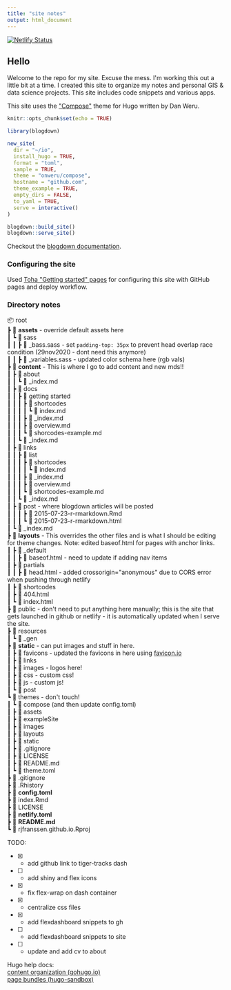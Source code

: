 ```yaml
---
title: "site notes"
output: html_document
---
```


[![Netlify Status](https://api.netlify.com/api/v1/badges/a87061ba-7943-4aa3-a4ca-d4f3271456c2/deploy-status)](https://app.netlify.com/sites/rjfranssen/deploys)   

## Hello

Welcome to the repo for my site. Excuse the mess. I'm working this out a little bit at a time. I created this site to organize my notes and personal GIS & data science projects. This site includes code snippets and various apps.

This site uses the ["Compose"](https://github.com/onweru/compose) theme for Hugo written by Dan Weru.


```r
knitr::opts_chunk$set(echo = TRUE)
```

```r
library(blogdown)

new_site(
  dir = "~/io",
  install_hugo = TRUE,
  format = "toml",
  sample = TRUE,
  theme = "onweru/compose",
  hostname = "github.com",
  theme_example = TRUE,
  empty_dirs = FALSE,
  to_yaml = TRUE,
  serve = interactive()
)

blogdown::build_site()
blogdown::serve_site()
```

Checkout the [blogdown documentation](https://bookdown.org/yihui/blogdown/static-files.html).  

### Configuring the site  
Used [Toha "Getting started" pages](https://toha-guides.netlify.app/posts/getting-started/github-pages/) for configuring this site with GitHub pages and deploy workflow.  

### Directory notes  

📦 root  
 ┣ 📂 **assets** - override default assets here   
 ┃  ┗ 📂 sass  
 ┃  ┃  ┣ 📜 _bass.sass - set `padding-top: 35px` to prevent head overlap race condition (29nov2020 - dont need this anymore)  
 ┃  ┃  ┣ 📜 _variables.sass - updated color schema here (rgb vals)    
 ┣ 📂 **content** - This is where I go to add content and new mds!!  
 ┃  ┣ 📂 about  
 ┃  ┃  ┗ 📜 _index.md  
 ┃  ┣ 📂 docs  
 ┃  ┃  ┣ 📂 getting started  
 ┃  ┃  ┃  ┣ 📂 shortcodes  
 ┃  ┃  ┃  ┃  ┗ 📜 index.md  
 ┃  ┃  ┃  ┣ 📜 _index.md  
 ┃  ┃  ┃  ┣ 📜 overview.md  
 ┃  ┃  ┃  ┗ 📜 shorcodes-example.md  
 ┃  ┃  ┗ 📜 _index.md  
 ┃  ┣ 📂 links  
 ┃  ┃  ┣ 📂 list  
 ┃  ┃  ┃  ┣ 📂 shortcodes  
 ┃  ┃  ┃  ┃  ┗ 📜 index.md  
 ┃  ┃  ┃  ┣ 📜 _index.md  
 ┃  ┃  ┃  ┣ 📜 overview.md  
 ┃  ┃  ┃  ┗ 📜 shortcodes-example.md  
 ┃  ┃  ┗ 📜 _index.md  
 ┃  ┣ 📂 post - where blogdown articles will be posted  
 ┃  ┃  ┃  ┣ 📜 2015-07-23-r-rmarkdown.Rmd  
 ┃  ┃  ┃  ┗ 📜 2015-07-23-r-rmarkdown.html  
 ┃  ┗ 📜 _index.md  
 ┣ 📂 **layouts** - This overrides the other files and is what I should be editing for theme changes. Note: edited baseof.html for pages with anchor links.  
 ┃  ┣ 📂 _default   
 ┃  ┃  ┣ 📜 baseof.html - need to update if adding nav items  
 ┃  ┣ 📂 partials  
 ┃  ┃  ┣ 📜 head.html - added crossorigin="anonymous" due to CORS error when pushing through netlify    
 ┃  ┣ 📂 shortcodes  
 ┃  ┣ 📜 404.html  
 ┃  ┗ 📜 index.html  
 ┣ 📂 public - don't need to put anything here manually; this is the site that gets launched in github or netlify - it is automatically updated when I serve the site.  
 ┣ 📂 resources  
 ┃  ┗ 📂 _gen  
 ┣ 📂 **static** - can put images and stuff in here.  
 ┃  ┣ 📂 favicons - updated the favicons in here using [favicon.io](https://favicon.io/favicon-converter/)  
 ┃  ┣ 📂 links  
 ┃  ┣ 📂 images - logos here!  
 ┃  ┣ 📂 css - custom css!  
 ┃  ┣ 📂 js - custom js!  
 ┃  ┗ 📂 post  
 ┗ 📂 themes - don't touch!  
 ┃  ┗ 📂 compose (and then update config.toml)  
 ┃    ┣ 📂 assets  
 ┃    ┣ 📂 exampleSite  
 ┃    ┣ 📂 images  
 ┃    ┣ 📂 layouts  
 ┃    ┣ 📂 static  
 ┃    ┣ 📜 .gitignore  
 ┃    ┣ 📜 LICENSE  
 ┃    ┣ 📜 README.md  
 ┃    ┗ 📜 theme.toml  
 ┣ 📜 .gitignore  
 ┣ 📜 .Rhistory  
 ┣ 📜 **config.toml**  
 ┣ 📜 index.Rmd  
 ┣ 📜 LICENSE  
 ┣ 📜 **netlify.toml**  
 ┣ 📜 **README.md**  
 ┗ 📜 rjfranssen.github.io.Rproj  

TODO:
- [x] - add github link to tiger-tracks dash  
- [ ] - add shiny and flex icons  
- [x] - fix flex-wrap on dash container  
- [x] - centralize css files  
- [x] - add flexdashboard snippets to gh 
- [ ] - add flexdashboard snippets to site 
- [ ] - update and add cv to about    

Hugo help docs:  
[content organization (gohugo.io)](https://gohugo.io/content-management/organization#index-pages-index-md)  
[page bundles (hugo-sandbox)](https://hugo-sandbox.netlify.app/hugodocs/content-management/page-bundles/)  
